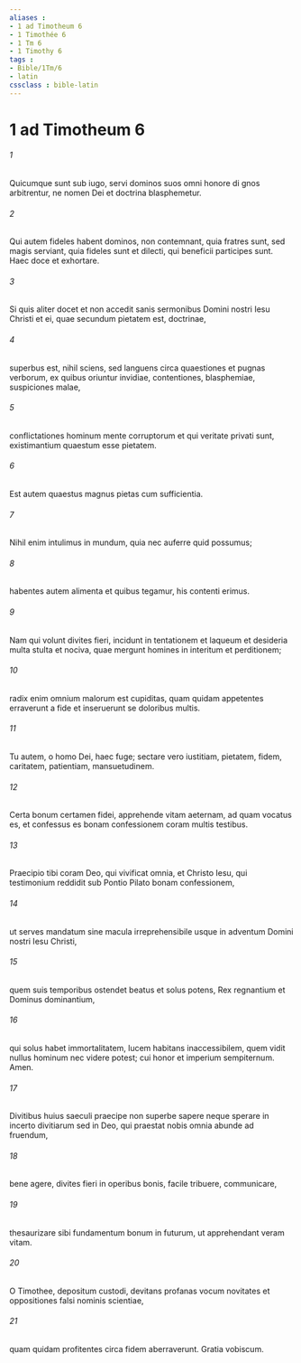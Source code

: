 ```yaml
---
aliases : 
- 1 ad Timotheum 6
- 1 Timothée 6
- 1 Tm 6
- 1 Timothy 6
tags : 
- Bible/1Tm/6
- latin
cssclass : bible-latin
---
```


# 1 ad Timotheum 6

###### 1
Quicumque sunt sub iugo, servi dominos suos omni honore di gnos arbitrentur, ne nomen Dei et doctrina blasphemetur. 
###### 2
Qui autem fideles habent dominos, non contemnant, quia fratres sunt, sed magis serviant, quia fideles sunt et dilecti, qui beneficii participes sunt. Haec doce et exhortare.
###### 3
Si quis aliter docet et non accedit sanis sermonibus Domini nostri Iesu Christi et ei, quae secundum pietatem est, doctrinae, 
###### 4
superbus est, nihil sciens, sed languens circa quaestiones et pugnas verborum, ex quibus oriuntur invidiae, contentiones, blasphemiae, suspiciones malae, 
###### 5
conflictationes hominum mente corruptorum et qui veritate privati sunt, existimantium quaestum esse pietatem.
###### 6
Est autem quaestus magnus pietas cum sufficientia. 
###### 7
Nihil enim intulimus in mundum, quia nec auferre quid possumus; 
###### 8
habentes autem alimenta et quibus tegamur, his contenti erimus. 
###### 9
Nam qui volunt divites fieri, incidunt in tentationem et laqueum et desideria multa stulta et nociva, quae mergunt homines in interitum et perditionem; 
###### 10
radix enim omnium malorum est cupiditas, quam quidam appetentes erraverunt a fide et inseruerunt se doloribus multis.
###### 11
Tu autem, o homo Dei, haec fuge; sectare vero iustitiam, pietatem, fidem, caritatem, patientiam, mansuetudinem. 
###### 12
Certa bonum certamen fidei, apprehende vitam aeternam, ad quam vocatus es, et confessus es bonam confessionem coram multis testibus.
###### 13
Praecipio tibi coram Deo, qui vivificat omnia, et Christo Iesu, qui testimonium reddidit sub Pontio Pilato bonam confessionem, 
###### 14
ut serves mandatum sine macula irreprehensibile usque in adventum Domini nostri Iesu Christi, 
###### 15
quem suis temporibus ostendet beatus et solus potens, Rex regnantium et Dominus dominantium, 
###### 16
qui solus habet immortalitatem, lucem habitans inaccessibilem, quem vidit nullus hominum nec videre potest; cui honor et imperium sempiternum. Amen.
###### 17
Divitibus huius saeculi praecipe non superbe sapere neque sperare in incerto divitiarum sed in Deo, qui praestat nobis omnia abunde ad fruendum, 
###### 18
bene agere, divites fieri in operibus bonis, facile tribuere, communicare, 
###### 19
thesaurizare sibi fundamentum bonum in futurum, ut apprehendant veram vitam.
###### 20
O Timothee, depositum custodi, devitans profanas vocum novitates et oppositiones falsi nominis scientiae, 
###### 21
quam quidam profitentes circa fidem aberraverunt. Gratia vobiscum.
